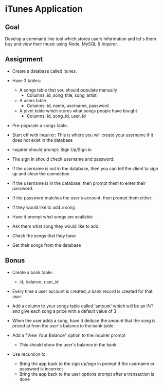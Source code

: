 # iTunes Application

<h2>Goal</h2>

Develop a command line tool which stores users information and let's them buy and view their music using Node, MySQL & Inquirer.

<h2>Assignment</h2>

* Create a database called itunes.

* Have 3 tables:
	* A songs table that you should populate manually
		* Columns: id, song_title, song_artist
	* A users table
		* Columns: id, name, username, password
	* A pivot table which stores what songs people have bought
		* Columns: id, song_id, user_id
* Pre-populate a songs table.
* Start off with Inquirer: This is where you will create your username if it does not exist in the database
* Inquirer should prompt: Sign Up/Sign in
* The sign in should check username and password.
* If the username is not in the database, then you can tell the client to sign up and close the connection.
* If the username is in the database, then prompt them to enter their password.
* If the password matches the user's account, then prompt them either:
* If they would like to add a song
* Have it prompt what songs are available
* Ask them what song they would like to add
* Check the songs that they have
* Get their songs from the database

<h2>Bonus</h2>

* Create a bank table:
	* id, balance, user_id
* Every time a user account is created, a bank record is created for that user
* Add a column to your songs table called 'amount' which will be an INT and give each song a price with a default value of 3
* When the user adds a song, have it deduce the amount that the song is priced at from the user's balance in the bank table.
* Add a "View Your Balance" option to the inquirer prompt
	* This should show the user's balance in the bank

* Use recursion to:
	* Bring the app back to the sign up/sign in prompt if the username or password is incorrect
	* Bring the app back to the user options prompt after a transaction is done
